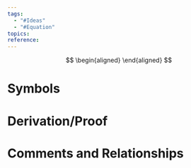 ```yaml
---
tags:
  - "#Ideas"
  - "#Equation"
topics: 
reference:
---
```

$$
\begin{aligned}
\end{aligned}
$$
# Symbols
# Derivation/Proof
# Comments and Relationships
